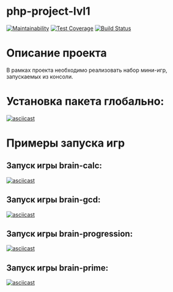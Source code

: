 # php-project-lvl1

[![Maintainability](https://api.codeclimate.com/v1/badges/ca4060c01a02beceb2f8/maintainability)](https://codeclimate.com/github/evgenylavelin/php-project-lvl1/maintainability)
[![Test Coverage](https://api.codeclimate.com/v1/badges/ca4060c01a02beceb2f8/test_coverage)](https://codeclimate.com/github/evgenylavelin/php-project-lvl1/test_coverage)
[![Build Status](https://travis-ci.org/evgenylavelin/php-project-lvl1.svg?branch=master)](https://travis-ci.org/evgenylavelin/php-project-lvl1)

# Описание проекта

В рамках проекта необходимо реализовать набор мини-игр, запускаемых из консоли.

# Установка пакета глобально:

[![asciicast](https://asciinema.org/a/0III4JSERPVCI1WuxySC0Qgsc.svg)](https://asciinema.org/a/0III4JSERPVCI1WuxySC0Qgsc)

# Примеры запуска игр

## Запуск игры brain-calc:

[![asciicast](https://asciinema.org/a/tMHIgAokhMQV3Gl5CrZDuwnWN.svg)](https://asciinema.org/a/tMHIgAokhMQV3Gl5CrZDuwnWN)

## Запуск игры brain-gсd:

[![asciicast](https://asciinema.org/a/uwL5ygbUOHJyoFQAN7DmliL3E.svg)](https://asciinema.org/a/uwL5ygbUOHJyoFQAN7DmliL3E)

## Запуск игры brain-progression:

[![asciicast](https://asciinema.org/a/sHa3G3LQMyIcFCN5AIM5NfJ0O.svg)](https://asciinema.org/a/sHa3G3LQMyIcFCN5AIM5NfJ0O)

## Запуск игры brain-prime:

[![asciicast](https://asciinema.org/a/S8b6MB2McxS4Ag2gnideEVCxV.svg)](https://asciinema.org/a/S8b6MB2McxS4Ag2gnideEVCxV)
